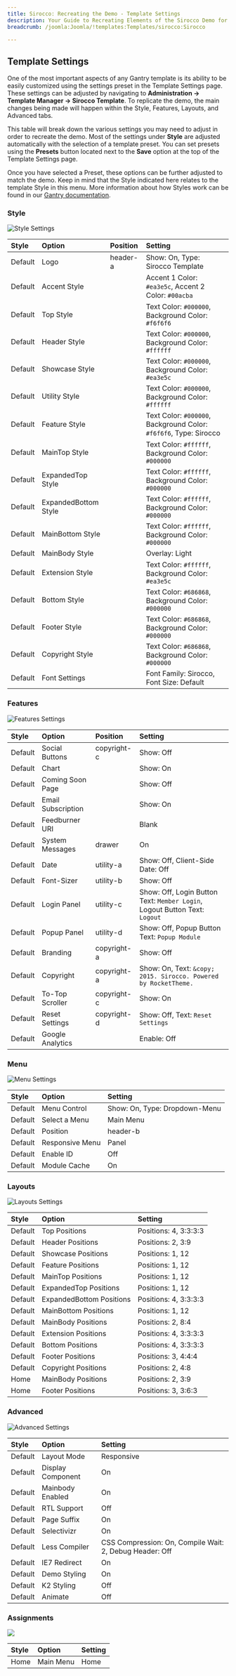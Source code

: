 ```yaml
---
title: Sirocco: Recreating the Demo - Template Settings
description: Your Guide to Recreating Elements of the Sirocco Demo for Joomla
breadcrumb: /joomla:Joomla/!templates:Templates/sirocco:Sirocco

---
```


Template Settings
-----
One of the most important aspects of any Gantry template is its ability to be easily customized using the settings preset in the Template Settings page. These settings can be adjusted by navigating to **Administration -> Template Manager -> Sirocco Template**. To replicate the demo, the main changes being made will happen within the Style, Features, Layouts, and Advanced tabs.

This table will break down the various settings you may need to adjust in order to recreate the demo. Most of the settings under **Style** are adjusted automatically with the selection of a template preset. You can set presets using the **Presets** button located next to the **Save** option at the top of the Template Settings page.

Once you have selected a Preset, these options can be further adjusted to match the demo. Keep in mind that the Style indicated here relates to the template Style in this menu. More information about how Styles work can be found in our [Gantry documentation](http://docs.gantry.org/gantry4/configure).

### Style

![Style Settings](assets/setstyle.jpeg)

|  Style  |        Option        | Position |                              Setting                              |
| :------ | :------------------- | :------- | :---------------------------------------------------------------- |
| Default | Logo                 | header-a | Show: On, Type: Sirocco Template                                  |
| Default | Accent Style         |          | Accent 1 Color: `#ea3e5c`, Accent 2 Color: `#00acba`              |
| Default | Top Style            |          | Text Color: `#000000`, Background Color: `#f6f6f6`                |
| Default | Header Style         |          | Text Color: `#000000`, Background Color: `#ffffff`                |
| Default | Showcase Style       |          | Text Color: `#000000`, Background Color: `#ea3e5c`                |
| Default | Utility Style        |          | Text Color: `#000000`, Background Color: `#ffffff`                |
| Default | Feature Style        |          | Text Color: `#000000`, Background Color: `#f6f6f6`, Type: Sirocco |
| Default | MainTop Style        |          | Text Color: `#ffffff`, Background Color: `#000000`                |
| Default | ExpandedTop Style    |          | Text Color: `#ffffff`, Background Color: `#000000`                |
| Default | ExpandedBottom Style |          | Text Color: `#ffffff`, Background Color: `#000000`                |
| Default | MainBottom Style     |          | Text Color: `#ffffff`, Background Color: `#000000`                |
| Default | MainBody Style       |          | Overlay: Light                                                    |
| Default | Extension Style      |          | Text Color: `#ffffff`, Background Color: `#ea3e5c`                |
| Default | Bottom Style         |          | Text Color: `#686868`, Background Color: `#000000`                |
| Default | Footer Style         |          | Text Color: `#686868`, Background Color: `#000000`                |
| Default | Copyright Style      |          | Text Color: `#686868`, Background Color: `#000000`                |
| Default | Font Settings        |          | Font Family: Sirocco, Font Size: Default                          |

### Features

![Features Settings](assets/setfeatures.jpeg)

|  Style  |       Option       |   Position  |                                  Setting                                   |
| :------ | :----------------- | :---------- | :------------------------------------------------------------------------- |
| Default | Social Buttons     | copyright-c | Show: Off                                                                  |
| Default | Chart              |             | Show: On                                                                   |
| Default | Coming Soon Page   |             | Show: Off                                                                  |
| Default | Email Subscription |             | Show: On                                                                   |
| Default | Feedburner URI     |             | Blank                                                                      |
| Default | System Messages    | drawer      | On                                                                         |
| Default | Date               | utility-a   | Show: Off, Client-Side Date: Off                                           |
| Default | Font-Sizer         | utility-b   | Show: Off                                                                  |
| Default | Login Panel        | utility-c   | Show: Off, Login Button Text: `Member Login`, Logout Button Text: `Logout` |
| Default | Popup Panel        | utility-d   | Show: Off, Popup Button Text: `Popup Module`                               |
| Default | Branding           | copyright-a | Show: Off                                                                  |
| Default | Copyright          | copyright-a | Show: On, Text: `&copy; 2015. Sirocco. Powered by RocketTheme.`            |
| Default | To-Top Scroller    | copyright-c | Show: On                                                                   |
| Default | Reset Settings     | copyright-d | Show: Off, Text: `Reset Settings`                                          |
| Default | Google Analytics   |             | Enable: Off                                                                |

### Menu

![Menu Settings](assets/setmenu.jpeg)

| Style       | Option          | Setting                       |
| :---------- | :----------     | :----------                   |
| Default     | Menu Control    | Show: On, Type: Dropdown-Menu |
| Default     | Select a Menu   | Main Menu                     |
| Default     | Position        | header-b                      |
| Default     | Responsive Menu | Panel                         |
| Default     | Enable ID       | Off                           |
| Default     | Module Cache    | On                            |

### Layouts

![Layouts Settings](assets/setlayouts.jpeg)

|  Style  |          Option          |        Setting        |
| :------ | :----------------------- | :-------------------- |
| Default | Top Positions            | Positions: 4, 3:3:3:3 |
| Default | Header Positions         | Positions: 2, 3:9     |
| Default | Showcase Positions       | Positions: 1, 12      |
| Default | Feature Positions        | Positions: 1, 12      |
| Default | MainTop Positions        | Positions: 1, 12      |
| Default | ExpandedTop Positions    | Positions: 1, 12      |
| Default | ExpandedBottom Positions | Positions: 4, 3:3:3:3 |
| Default | MainBottom Positions     | Positions: 1, 12      |
| Default | MainBody Positions       | Positions: 2, 8:4     |
| Default | Extension Positions      | Positions: 4, 3:3:3:3 |
| Default | Bottom Positions         | Positions: 4, 3:3:3:3 |
| Default | Footer Positions         | Positions: 3, 4:4:4   |
| Default | Copyright Positions      | Positions: 2, 4:8     |
| Home    | MainBody Positions       | Positions: 2, 3:9     |
| Home    | Footer Positions         | Positions: 3, 3:6:3   |

### Advanced

![Advanced Settings](assets/setadvanced.jpeg)

|  Style  |       Option      |                         Setting                         |
| :------ | :---------------- | :------------------------------------------------------ |
| Default | Layout Mode       | Responsive                                              |
| Default | Display Component | On                                                      |
| Default | Mainbody Enabled  | On                                                      |
| Default | RTL Support       | Off                                                     |
| Default | Page Suffix       | On                                                      |
| Default | Selectivizr       | On                                                      |
| Default | Less Compiler     | CSS Compression: On, Compile Wait: 2, Debug Header: Off |
| Default | IE7 Redirect      | On                                                      |
| Default | Demo Styling      | On                                                      |
| Default | K2 Styling        | Off                                                     |
| Default | Animate           | Off                                                     |


### Assignments

![](assets/setassignments.jpeg)

| Style |   Option  | Setting |
| :---- | :-------- | :------ |
| Home  | Main Menu | Home    |
